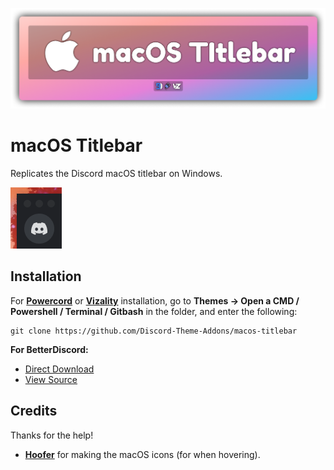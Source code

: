 ![banner](./assets/banner.png)

# macOS Titlebar
Replicates the Discord macOS titlebar on Windows.

![preview](./screenshots/preview.gif)

## Installation
For **[Powercord](http://powercord.dev/)** or **[Vizality](https://vizality.com/)** installation, go to **Themes -> Open a CMD / Powershell / Terminal / Gitbash** in the folder, and enter the following:
```
git clone https://github.com/Discord-Theme-Addons/macos-titlebar
```

**For BetterDiscord:**
- [Direct Download](https://github.com/Discord-Theme-Addons/macos-titlebar/releases/download/1.0.0/macOS-Titlebar.theme.css)
- [View Source](https://discord-theme-addons.github.io/macos-titlebar/src/support/compiled.css)

## Credits
Thanks for the help!
- **[Hoofer](https://github.com/HooferDevelops)** for making the macOS icons (for when hovering).